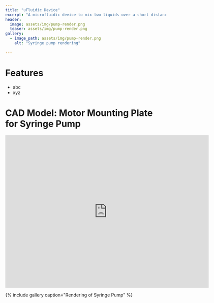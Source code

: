 ```yaml
---
title: "uFluidic Device"
excerpt: "A microfluidic device to mix two liquids over a short distance."
header:
  image: assets/img/pump-render.png
  teaser: assets/img/pump-render.png
gallery:
  - image_path: assets/img/pump-render.png
    alt: "Syringe pump rendering"
   
---
```


# Features

* abc
* xyz

# CAD Model: Motor Mounting Plate for Syringe Pump
<iframe src="https://vanderbilt643.autodesk360.com/shares/public/SH512d4QTec90decfa6e012cdd45a75661ec?mode=embed" width="640" height="480" allowfullscreen="true" webkitallowfullscreen="true" mozallowfullscreen="true"  frameborder="0"></iframe>

{% include gallery caption="Rendering of Syringe Pump" %}

